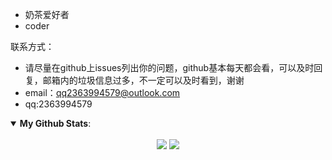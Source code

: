 <!--
 * @Description: 这是***页面（组件）
 * @Date: 2021-06-20 22:47:25
 * @Author: zouzheng
 * @LastEditors: zouzheng
 * @LastEditTime: 2021-06-20 23:47:10
-->

-  奶茶爱好者
-  coder

联系方式：
-  请尽量在github上issues列出你的问题，github基本每天都会看，可以及时回复，邮箱内的垃圾信息过多，不一定可以及时看到，谢谢
-  email：<qq2363994579@outlook.com>
-  qq:2363994579

<details open>
 <summary><b>My Github Stats</b>: </summary>
<br>
<center>
  <img src = "https://github-readme-stats-git-masterrstaa-rickstaa.vercel.app/api?username=pikaz-18&show_icons=true&line_height=33&hide_border=true&count_private=true">
  <img src = "https://github-readme-stats-git-masterrstaa-rickstaa.vercel.app/api/top-langs/?username=pikaz-18&hide_border=true">
</center>
</details>
